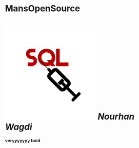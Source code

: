 # MansOpenSource
![SQL-Injection](icon.png)
<img style="float: right;">
*Nourhan Wagdi*
===========
**veryyyyyyy bold**
